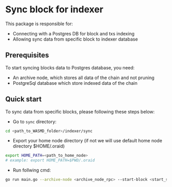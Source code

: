# Sync block for indexer

This package is responsible for:

- Connecting with a Postgres DB for block and txs indexing
- Allowing sync data from specific block to indexer database

## Prerequisites

To start syncing blocks data to Postgres database, you need:

- An archive node, which stores all data of the chain and not pruning
- PostgreSql database which store indexed data of the chain

## Quick start
To sync data from specific blocks, please following these steps below:

- Go to `sync` directory:
```sh
cd <path_to_WASMD_folder>/indexer/sync
```
- Export your home node directory (if not we will use default home node directory $HOME/.oraid)
```sh
export HOME_PATH=<path_to_home_node>
# example: export HOME_PATH=$PWD/.oraid
```
- Run follwing cmd:
```sh
go run main.go --archive-node <archive_node_rpc> --start-block <start_sync_block> --end-block <end_sync_block>
```
